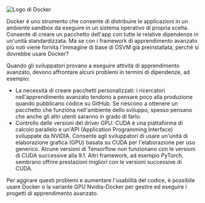 ![Logo di Docker](../media/3-image1.PNG)

Docker è uno strumento che consente di distribuire le applicazioni in un ambiente sandbox da eseguire in un sistema operativo di propria scelta. Consente di creare un pacchetto dell'app con tutte le relative dipendenze in un'unità standardizzata. Ma se con i framework di apprendimento avanzato più noti viene fornita l'immagine di base di DSVM già preinstallata, perché si dovrebbe usare Docker?

Quando gli sviluppatori provano a eseguire attività di apprendimento avanzato, devono affrontare alcuni problemi in termini di dipendenze, ad esempio: 

- La necessità di creare pacchetti personalizzati: i ricercatori nell'apprendimento avanzato tendono a pensare poco alla produzione quando pubblicano codice su GitHub. Se riescono a ottenere un pacchetto che funziona nell'ambiente dello sviluppo, spesso pensano che anche gli altri utenti saranno in grado di farlo.
- Controllo delle versioni del driver GPU: CUDA è una piattaforma di calcolo parallelo e un'API (Application Programming Interface) sviluppate da NVIDIA. Consente agli sviluppatori di usare un'unità di elaborazione grafica (GPU) basata su CUDA per l'elaborazione per uso generico. Alcune versioni di Tensorflow non funzionano con le versioni di CUDA successive alla 9.1. Altri framework, ad esempio PyTorch, sembrano offrire prestazioni migliori con le versioni successive di CUDA.

Per aggirare questi problemi e aumentare l'usabilità del codice, è possibile usare Docker o la variante GPU Nvidia-Docker per gestire ed eseguire i progetti di apprendimento avanzato. 

<!--Quiz 
What is CUDA? 
What versioning issues do deep learning engineers deal with? -->